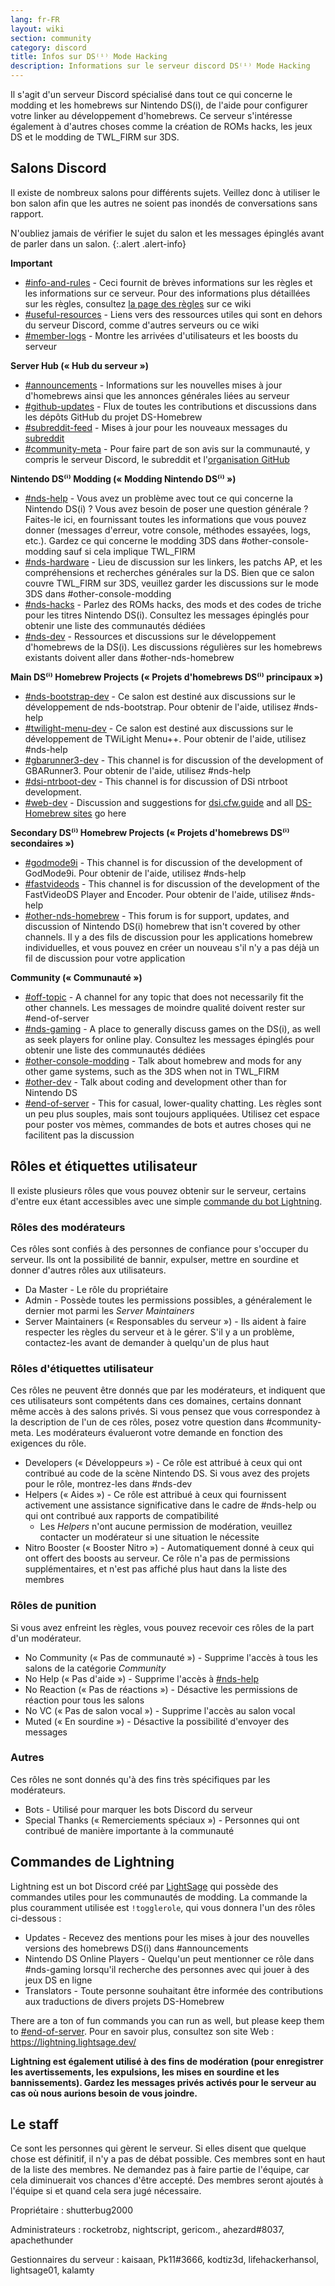 ```yaml
---
lang: fr-FR
layout: wiki
section: community
category: discord
title: Infos sur DS⁽ⁱ⁾ Mode Hacking
description: Informations sur le serveur discord DS⁽ⁱ⁾ Mode Hacking
---
```


Il s'agit d'un serveur Discord spécialisé dans tout ce qui concerne le modding et les homebrews sur Nintendo DS(i), de l'aide pour configurer votre linker au développement d'homebrews. Ce serveur s'intéresse également à d'autres choses comme la création de ROMs hacks, les jeux DS et le modding de TWL_FIRM sur 3DS.

## Salons Discord
Il existe de nombreux salons pour différents sujets. Veillez donc à utiliser le bon salon afin que les autres ne soient pas inondés de conversations sans rapport.

N'oubliez jamais de vérifier le sujet du salon et les messages épinglés avant de parler dans un salon.
{:.alert .alert-info}

**Important**
- [#info-and-rules][info-and-rules] - Ceci fournit de brèves informations sur les règles et les informations sur ce serveur. Pour des informations plus détaillées sur les règles, consultez [la page des règles](discord-rules) sur ce wiki
- [#useful-resources][useful-resources] - Liens vers des ressources utiles qui sont en dehors du serveur Discord, comme d'autres serveurs ou ce wiki
- [#member-logs][member-logs] - Montre les arrivées d'utilisateurs et les boosts du serveur

**Server Hub (« Hub du serveur »)**
- [#announcements][announcements] - Informations sur les nouvelles mises à jour d'homebrews ainsi que les annonces générales liées au serveur
- [#github-updates][github-updates] - Flux de toutes les contributions et discussions dans les dépôts GitHub du projet DS-Homebrew
- [#subreddit-feed][subreddit-feed] - Mises à jour pour les nouveaux messages du [subreddit](https://reddit.com/r/NDSBrew)
- [#community-meta][community-meta] - Pour faire part de son avis sur la communauté, y compris le serveur Discord, le subreddit et l'[organisation GitHub](http://github.com/DS-Homebrew)

**Nintendo DS⁽ⁱ⁾ Modding (« Modding Nintendo DS⁽ⁱ⁾ »)**
- [#nds-help][nds-help] - Vous avez un problème avec tout ce qui concerne la Nintendo DS(i) ? Vous avez besoin de poser une question générale ? Faites-le ici, en fournissant toutes les informations que vous pouvez donner (messages d'erreur, votre console, méthodes essayées, logs, etc.). Gardez ce qui concerne le modding 3DS dans #other-console-modding sauf si cela implique TWL_FIRM
- [#nds-hardware][nds-hardware] - Lieu de discussion sur les linkers, les patchs AP, et les compréhensions et recherches générales sur la DS. Bien que ce salon couvre TWL_FIRM sur 3DS, veuillez garder les discussions sur le mode 3DS dans #other-console-modding
- [#nds-hacks][nds-hacks] - Parlez des ROMs hacks, des mods et des codes de triche pour les titres Nintendo DS(i). Consultez les messages épinglés pour obtenir une liste des communautés dédiées
- [#nds-dev][nds-dev] - Ressources et discussions sur le développement d'homebrews de la DS(i). Les discussions régulières sur les homebrews existants doivent aller dans #other-nds-homebrew

**Main DS⁽ⁱ⁾ Homebrew Projects (« Projets d'homebrews DS⁽ⁱ⁾ principaux »)**
- [#nds-bootstrap-dev][nds-bootstrap-dev] - Ce salon est destiné aux discussions sur le développement de nds-bootstrap. Pour obtenir de l'aide, utilisez #nds-help
- [#twilight-menu-dev][twilight-menu-dev] - Ce salon est destiné aux discussions sur le développement de TWiLight Menu++. Pour obtenir de l'aide, utilisez #nds-help
- [#gbarunner3-dev][gbarunner3-dev] - This channel is for discussion of the development of GBARunner3. Pour obtenir de l'aide, utilisez #nds-help
- [#dsi-ntrboot-dev][dsi-ntrboot-dev] - This channel is for discussion of DSi ntrboot development.
- [#web-dev][web-dev] - Discussion and suggestions for [dsi.cfw.guide](https://dsi.cfw.guide/) and all [DS-Homebrew sites](https://ds-homebrew.com/) go here

**Secondary DS⁽ⁱ⁾ Homebrew Projects (« Projets d'homebrews DS⁽ⁱ⁾ secondaires »)**
- [#godmode9i][godmode9i] - This channel is for discussion of the development of GodMode9i. Pour obtenir de l'aide, utilisez #nds-help
- [#fastvideods][fastvideods] - This channel is for discussion of the development of the FastVideoDS Player and Encoder. Pour obtenir de l'aide, utilisez #nds-help
- [#other-nds-homebrew][other-nds-homebrew] - This forum is for support, updates, and discussion of Nintendo DS(i) homebrew that isn't covered by other channels. Il y a des fils de discussion pour les applications homebrew individuelles, et vous pouvez en créer un nouveau s'il n'y a pas déjà un fil de discussion pour votre application

**Community (« Communauté »)**
- [#off-topic][off-topic] - A channel for any topic that does not necessarily fit the other channels. Les messages de moindre qualité doivent rester sur #end-of-server
- [#nds-gaming][nds-gaming] - A place to generally discuss games on the DS(i), as well as seek players for online play. Consultez les messages épinglés pour obtenir une liste des communautés dédiées
- [#other-console-modding][other-console-modding] - Talk about homebrew and mods for any other game systems, such as the 3DS when not in TWL_FIRM
- [#other-dev][other-dev] - Talk about coding and development other than for Nintendo DS
- [#end-of-server][end-of-server] - This for casual, lower-quality chatting. Les règles sont un peu plus souples, mais sont toujours appliquées. Utilisez cet espace pour poster vos mèmes, commandes de bots et autres choses qui ne facilitent pas la discussion

## Rôles et étiquettes utilisateur
Il existe plusieurs rôles que vous pouvez obtenir sur le serveur, certains d'entre eux étant accessibles avec une simple [commande du bot Lightning](#lightning-commands).

### Rôles des modérateurs
Ces rôles sont confiés à des personnes de confiance pour s'occuper du serveur. Ils ont la possibilité de bannir, expulser, mettre en sourdine et donner d'autres rôles aux utilisateurs.

- Da Master - Le rôle du propriétaire
- Admin - Possède toutes les permissions possibles, a généralement le dernier mot parmi les *Server Maintainers*
- Server Maintainers (« Responsables du serveur ») - Ils aident à faire respecter les règles du serveur et à le gérer. S'il y a un problème, contactez-les avant de demander à quelqu'un de plus haut

### Rôles d'étiquettes utilisateur
Ces rôles ne peuvent être donnés que par les modérateurs, et indiquent que ces utilisateurs sont compétents dans ces domaines, certains donnant même accès à des salons privés. Si vous pensez que vous correspondez à la description de l'un de ces rôles, posez votre question dans #community-meta. Les modérateurs évalueront votre demande en fonction des exigences du rôle.

- Developers (« Développeurs ») - Ce rôle est attribué à ceux qui ont contribué au code de la scène Nintendo DS. Si vous avez des projets pour le rôle, montrez-les dans #nds-dev
- Helpers (« Aides ») - Ce rôle est attribué à ceux qui fournissent activement une assistance significative dans le cadre de #nds-help ou qui ont contribué aux rapports de compatibilité
   - Les *Helpers* n'ont aucune permission de modération, veuillez contacter un modérateur si une situation le nécessite
- Nitro Booster (« Booster Nitro ») - Automatiquement donné à ceux qui ont offert des boosts au serveur. Ce rôle n'a pas de permissions supplémentaires, et n'est pas affiché plus haut dans la liste des membres

### Rôles de punition
Si vous avez enfreint les règles, vous pouvez recevoir ces rôles de la part d'un modérateur.

- No Community (« Pas de communauté ») - Supprime l'accès à tous les salons de la catégorie *Community*
- No Help (« Pas d'aide ») - Supprime l'accès à [#nds-help][nds-help]
- No Reaction (« Pas de réactions ») - Désactive les permissions de réaction pour tous les salons
- No VC (« Pas de salon vocal ») - Supprime l'accès au salon vocal
- Muted (« En sourdine ») - Désactive la possibilité d'envoyer des messages

### Autres
Ces rôles ne sont donnés qu'à des fins très spécifiques par les modérateurs.

- Bots - Utilisé pour marquer les bots Discord du serveur
- Special Thanks (« Remerciements spéciaux ») - Personnes qui ont contribué de manière importante à la communauté

## Commandes de Lightning
Lightning est un bot Discord créé par [LightSage](https://github.com/LightSage) qui possède des commandes utiles pour les communautés de modding. La commande la plus couramment utilisée est `!togglerole`, qui vous donnera l'un des rôles ci-dessous :

- Updates - Recevez des mentions pour les mises à jour des nouvelles versions des homebrews DS(i) dans #announcements
- Nintendo DS Online Players - Quelqu'un peut mentionner ce rôle dans #nds-gaming lorsqu'il recherche des personnes avec qui jouer à des jeux DS en ligne
- Translators - Toute personne souhaitant être informée des contributions aux traductions de divers projets DS-Homebrew

There are a ton of fun commands you can run as well, but please keep them to [#end-of-server][end-of-server]. Pour en savoir plus, consultez son site Web : <https://lightning.lightsage.dev/>

**Lightning est également utilisé à des fins de modération (pour enregistrer les avertissements, les expulsions, les mises en sourdine et les bannissements). Gardez les messages privés activés pour le serveur au cas où nous aurions besoin de vous joindre.**

## Le staff
Ce sont les personnes qui gèrent le serveur. Si elles disent que quelque chose est définitif, il n'y a pas de débat possible. Ces membres sont en haut de la liste des membres. Ne demandez pas à faire partie de l'équipe, car cela diminuerait vos chances d'être accepté. Des membres seront ajoutés à l'équipe si et quand cela sera jugé nécessaire.

Propriétaire : shutterbug2000

Administrateurs : rocketrobz, nightscript, gericom., ahezard#8037, apachethunder

Gestionnaires du serveur : kaisaan, Pk11#3666, kodtiz3d, lifehackerhansol, lightsage01, kalamty

<!-- Discord channel links -->
[info-and-rules]: https://discord.com/channels/283769550611152897/626620520330428436
[useful-resources]: https://discord.com/channels/283769550611152897/638041441079263283
[member-logs]: https://discord.com/channels/283769550611152897/677714673663082529

[announcements]: https://discord.com/channels/283769550611152897/283771381735489537
[github-updates]: https://discord.com/channels/283769550611152897/450065134191116290
[subreddit-feed]: https://discord.com/channels/283769550611152897/869830055377928243
[community-meta]: https://discord.com/channels/283769550611152897/715651368391671919

[nds-help]: https://discord.com/channels/283769550611152897/332961165829210117
[nds-hardware]: https://discord.com/channels/283769550611152897/547986366357700620
[nds-hacks]: https://discord.com/channels/283769550611152897/356988919738400768
[nds-dev]: https://discord.com/channels/283769550611152897/835273459339624499

[nds-bootstrap-dev]: https://discord.com/channels/283769550611152897/283769550611152897
[twilight-menu-dev]: https://discord.com/channels/283769550611152897/489307733074640926
[gbarunner3-dev]: https://discord.com/channels/283769550611152897/620310871800807466
[dsi-ntrboot-dev]: https://discord.com/channels/283769550611152897/1193678677666431097
[web-dev]: https://discord.com/channels/283769550611152897/744649302567157800

[godmode9i]: https://discord.com/channels/283769550611152897/497960894660083732
[fastvideods]: https://discord.com/channels/283769550611152897/1021121766585806989
[other-nds-homebrew]: https://discord.com/channels/283769550611152897/1025388133388394547

[off-topic]: https://discord.com/channels/283769550611152897/286686210225864725
[nds-gaming]: https://discord.com/channels/283769550611152897/668680785154408448
[other-console-modding]: https://discord.com/channels/283769550611152897/653706029736919051
[other-dev]: https://discord.com/channels/283769550611152897/1169696607294468177
[end-of-server]: https://discord.com/channels/283769550611152897/283770736215195648
